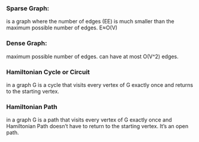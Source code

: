 ### Sparse Graph:
 is a graph where the number of edges (EE) is much smaller than the maximum possible number of edges. E≈O(V)

### Dense Graph:
  maximum possible number of edges. can have at most O(V^2) edges.

### Hamiltonian Cycle or Circuit
 in a graph G is a cycle that visits every vertex of G exactly once and returns to the starting vertex.

### Hamiltonian Path
 in a graph G is a path that visits every vertex of G exactly once and Hamiltonian Path doesn’t have to return to the starting vertex. It’s an open path.